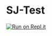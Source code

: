 # SJ-Test

[![Run on Repl.it](https://repl.it/badge/github/james10949/SJ-Test)](https://repl.it/github/james10949/SJ-Test)
